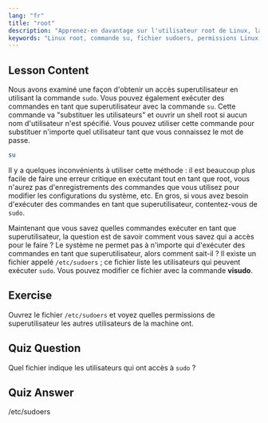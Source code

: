 ```yaml
---
lang: "fr"
title: "root"
description: "Apprenez-en davantage sur l'utilisateur root de Linux, la commande su et le fichier /etc/sudoers. Comprenez l'accès superutilisateur et les permissions sous Linux avec ce guide pour débutants."
keywords: "Linux root, commande su, fichier sudoers, permissions Linux, superutilisateur, tutoriel Linux, guide pour débutants"
---
```


## Lesson Content

Nous avons examiné une façon d'obtenir un accès superutilisateur en utilisant la commande `sudo`. Vous pouvez également exécuter des commandes en tant que superutilisateur avec la commande `su`. Cette commande va "substituer les utilisateurs" et ouvrir un shell root si aucun nom d'utilisateur n'est spécifié. Vous pouvez utiliser cette commande pour substituer n'importe quel utilisateur tant que vous connaissez le mot de passe.

```bash
su
```

Il y a quelques inconvénients à utiliser cette méthode : il est beaucoup plus facile de faire une erreur critique en exécutant tout en tant que root, vous n'aurez pas d'enregistrements des commandes que vous utilisez pour modifier les configurations du système, etc. En gros, si vous avez besoin d'exécuter des commandes en tant que superutilisateur, contentez-vous de `sudo`.

Maintenant que vous savez quelles commandes exécuter en tant que superutilisateur, la question est de savoir comment vous savez qui a accès pour le faire ? Le système ne permet pas à n'importe qui d'exécuter des commandes en tant que superutilisateur, alors comment sait-il ? Il existe un fichier appelé `/etc/sudoers` ; ce fichier liste les utilisateurs qui peuvent exécuter `sudo`. Vous pouvez modifier ce fichier avec la commande **visudo**.

## Exercise

Ouvrez le fichier `/etc/sudoers` et voyez quelles permissions de superutilisateur les autres utilisateurs de la machine ont.

## Quiz Question

Quel fichier indique les utilisateurs qui ont accès à `sudo` ?

## Quiz Answer

/etc/sudoers
